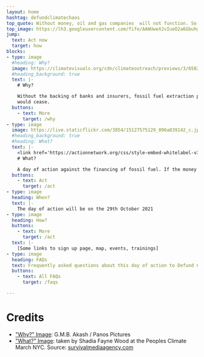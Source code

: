 ```yaml
---
layout: home
hashtag: defundclimatechaos
top_quote: Without money, oil and gas companies  will not function. So lets stop the money flowing.
top_image: https://lh3.googleusercontent.com/fife/AAWUweXJvIueO2a6Gbuhgq4zPFDdaMbO9s28CKrIlr3cyFiIUVyjlqHmAVb-J_D7RAtvY_ghaWiMqQp6ImIJYCzkvnLqGf2ns5QTbN8kpFoQYpSv3Y2Q4oI8E-cXvDnOUc30jjzq6pOeltGKkUxOTYN84LyobGkhaeuCZ5QFs5SVXjqszdBjOqxI0mdGzbqCU-nB5XjQbEVMfgyahZr85Itip4bH0kWpKsbLsv_xFPY8HEa4oEio5f2ABZ8BH1HKnvUyZIThdSbGev9at6KCsZSAyVQUKGAAUd3VI5uCzgf5uEfK9AC5aCddIvlLiPHCLxIzPGK0fAnUApo6lDhZGvQpS-b9t1OljgQCerBTtgRMT1qHhSOPEr4bAM6AQuEBzlpsExhrqVWRfLJ5M5yr4F5tfrGKZV5vj5R08Opdr8cHCAp9hc-5n9dkLhgQ-EdUpp61EXENinE5CkpseBn5GTQteXCabiTcmLrCTaxNOHbDUczEhQyTmLNeOZQtn4roSac-Q_9AZyKsBTYa5AZJoyrSP4ZL8shQ5GvKoXYW-9SVjxHKGDp5SCo2TssxG_O6IQF-oqMAyx_gqSofveKM3E7EHx_5JaJCOG8uOZuxCJiZRqnRe9lbcnaLCk4uZMhYsq2d5UyhHOVEoIzZ6yJr4FCj6CC4GLZzevayklZs3KgWTOqCmJSnTcomVk0iCyw-pN82QukpOVCi0QzEmZaxXXkEsmV1Ipus2-GZyfI=w1366-h627-ft
jump:
  text: Act now
  target: how
blocks:
- type: image
  #heading: Why?
  image: https://climatevisuals.org/cdn/climateoutreach/previews/3/6582ae48669f690738d153c2e8cde381/0/39a583367217fcee4ade0542cf340150/757.jpg
  #heading_background: true
  text: |-
    # Why?

    Without the backing of banks and insurers, fossil fuel extraction projects
    would cease.
  buttons:
    - text: More
      target: /why
- type: image
  image: https://live.staticflickr.com/3854/15127575129_096a839142_c.jpg
  #heading_background: true
  #heading: What?
  text: |-
    <link href='https://actionnetwork.org/css/style-embed-whitelabel-v3.css' rel='stylesheet' type='text/css' /><script src='https://actionnetwork.org/widgets/v4/form/get-stop-cambo-updates?format=js&source=widget'></script><div id='can-form-area-get-stop-cambo-updates' style='width: 100%'><!-- this div is the target for our HTML insertion --></div>
    # What?

    A day of action against the financing of fossil fuel. If the money stops, they stop.
  buttons:
    - text: Act
      target: /act
- type: image
  heading: When?
  text: |-
    The day of action will be on the 29th October 2021
- type: image
  heading: How?
  buttons:
    - text: More
      target: /act
  text: |-
    [Some links to sign up page, map, events, trainings]
- type: image
  heading: FAQs
  text: Frequently asked questions about this day of action to Defund Climate Chaos
  buttons:
    - text: All FAQs
      target: /faqs

---
```

# Credits

* ["Why?" Image](https://climatevisuals.org/groupitem/20/):  G.M.B. Akash / Panos Pictures
* ["What?" Image](https://flic.kr/p/p3LM3R): taken by Shadia Fayne Wood at the Peoples Climate March NYC. Source: [survivalmediaagency.com](https://survivalmediaagency.com)
